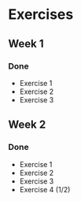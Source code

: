 # Exercises

## Week 1

### Done

- Exercise 1
- Exercise 2
- Exercise 3

## Week 2

### Done

- Exercise 1
- Exercise 2
- Exercise 3
- Exercise 4 (1/2)
